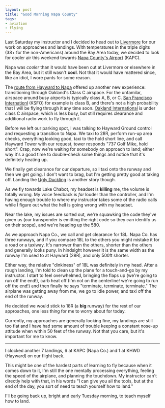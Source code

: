 ```yaml
---
layout: post
title: "Good Morning Napa County"
tags:
- aviation
- flying
---
```


Last Saturday my instructor and I decided to head out to
[Livermore](http://www.airnav.com/airport/KLVK) for our work on approaches and
landings. With temperatures in the triple digits (38+ for the non-Americans)
around the Bay Area today, we decided to look for cooler air this weekend towards [Napa County's
Airport](http://www.airnav.com/airport/KAPC) (KAPC).


Napa was *cooler* than it would have been out at Livermore or elsewhere in the
Bay Area, but it still wasn't **cool**. Not that it would have mattered since,
like an idiot, I wore pants for some reason.

The [route from Hayward to Napa](http://skyvector.com/?ll=38.13398048292752,-122.32470703336598&chart=301&zoom=3&plan=A.K2.KHWD:A.K2.KAPC)
offered up another new experience: transitioning through Oakland's Class C
airspace. For the unfamilar, airspace around busy airports is typically class
A, B, or C. [San Francisco Internationl](http://www.airnav.com/airport/KSFO)
(KSFO) for example is class B, and there's not a high probability that I will
be flying through it any time soon. [Oakland
International](http://www.airnav.com/airport/KOAK) is under class C airspace,
which is less busy, but still requires clearance and additional radio work to
fly through it.

Before we left our parking spot, I was talking to Hayward Ground control and
requesting a transition to Napa. We taxi to 28R, perform run-up area checks,
everything looking good, taxi to the hold short line, and call Hayward Tower
with our request, tower responds "737 Golf Mike, hold short". Crap, now we're waiting for
somebody on approach to land; either way it's a good time to double-check some
things and notice that it's definitely heating up.

We finally get clearance for our departure, so I taxi onto the runway and then
we get going. I don't want to brag, but I'm getting pretty good at taking off.
Landing the [Ugly Duckling](http://www.flickr.com/photos/agentdero/8920019697/)
is another story though.

As we fly towards Lake Chabot, my headset is **killing** me, the volume is
totally wrong. My voice feedback is *far* louder than the controller, and I'm
having enough trouble to where my instructor takes some of the radio calls
while I figure out what the hell is going wrong with my headset.

Near the lake, my issues are sorted out, we're squawking the code they've given
us (our transponder is emitting the right code so they can identify us on their
scope), and we're heading up the 580.


As we approach Napa Co., we call and get clearance for 18L. Napa Co. has three
runways, and if you compare 18L to the others you might mistake it for a road
or a taxiway. It's narrower than the others, shorter than the others and
generally looks puny. In hindsight however it is the same width
as the runway I'm used to at Hayward (28R), and only 500ft shorter.

Either way, the relative "dinkiness" of 18L was definitely in my head. After
a rough landing, I'm told to clean up the plane for a touch-and-go by my
instructor. I start to feel overwhelmed, bringing the flaps up (we're going to
run off the end!), carb heat off (I'm not on the centerline! we're going to run
off the end!) and then finally he says "terminate, terminate, terminate." The
airplane was getting away from me, we go to idle power, and taxi off the end of
the runway.

He decided we would stick to 18R (a **big** runway) for the rest of our
approaches, one less thing for me to worry about for today.

Currently, my approaches are generally looking fine, my landings are
still too flat and I have had some amount of trouble keeping a constant nose-up
attitude when within 50 feet of the runway. Not that you care, but it's
important for me to know.

----

I clocked another 7 landings, 6 at KAPC (Napa Co.) and 1 at KHWD (Hayward) on
our flight back.


This might be one of the hardest parts of learning to fly because when it comes
down to it, I'm still the one mentally processing everything, feeling the speed
of the airplane, and planning the touchdown. My instructor can't directly help
with that, in his words "I can give you all the tools, but at the end of the
day, you sort of need to teach yourself how to land."


I'll be going back up, bright and early Tuesday morning, to teach myself how to
land.
